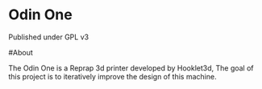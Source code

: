# Odin One

Published under GPL v3

#About

The Odin One is a Reprap 3d printer developed by Hooklet3d, The goal of this project is to iteratively 
improve the design of this machine. 
